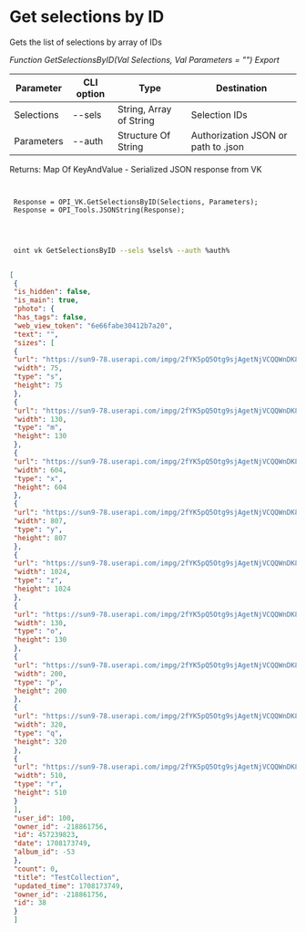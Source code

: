 ﻿---
sidebar_position: 2
---

# Get selections by ID
 Gets the list of selections by array of IDs


*Function GetSelectionsByID(Val Selections, Val Parameters = "") Export*

 | Parameter | CLI option | Type | Destination |
 |-|-|-|-|
 | Selections | --sels | String, Array of String | Selection IDs |
 | Parameters | --auth | Structure Of String | Authorization JSON or path to .json |

 
 Returns: Map Of KeyAndValue - Serialized JSON response from VK

```bsl title="Code example"
	
 
 Response = OPI_VK.GetSelectionsByID(Selections, Parameters);
 Response = OPI_Tools.JSONString(Response);
 
	
```

```sh title="CLI command example"
 
 oint vk GetSelectionsByID --sels %sels% --auth %auth%

```


```json title="Result"

[
 {
 "is_hidden": false,
 "is_main": true,
 "photo": {
 "has_tags": false,
 "web_view_token": "6e66fabe30412b7a20",
 "text": "",
 "sizes": [
 {
 "url": "https://sun9-78.userapi.com/impg/2fYK5pQ5Otg9sjAgetNjVCQQWnDK8GPcNfXIHQ/ApxbNHQYcFs.jpg?size=75x75&quality=95&sign=5266db2d411d1405c216c1a266b5b364&c_uniq_tag=oV8dPGRw_KGUAIUM7eQzswdDli0YNRSvC4anBj9DTBk&type=album",
 "width": 75,
 "type": "s",
 "height": 75
 },
 {
 "url": "https://sun9-78.userapi.com/impg/2fYK5pQ5Otg9sjAgetNjVCQQWnDK8GPcNfXIHQ/ApxbNHQYcFs.jpg?size=130x130&quality=95&sign=79718f97df5bd878bc82b6fa8b6b377b&c_uniq_tag=KL9wgGeHU5xcseZyDQ556di7Qn56NOK5YcEVL5o4S8c&type=album",
 "width": 130,
 "type": "m",
 "height": 130
 },
 {
 "url": "https://sun9-78.userapi.com/impg/2fYK5pQ5Otg9sjAgetNjVCQQWnDK8GPcNfXIHQ/ApxbNHQYcFs.jpg?size=604x604&quality=95&sign=0817353d2d87543a885a2b03be59bd24&c_uniq_tag=E0Nkb7roSyIY91bW48CdhVr1WaVYoh_n9-l7mfEMgG0&type=album",
 "width": 604,
 "type": "x",
 "height": 604
 },
 {
 "url": "https://sun9-78.userapi.com/impg/2fYK5pQ5Otg9sjAgetNjVCQQWnDK8GPcNfXIHQ/ApxbNHQYcFs.jpg?size=807x807&quality=95&sign=38b3fc3cd99265d719fc5c9adf25d9eb&c_uniq_tag=PCQhHT3fe1NNNKmRpdsV1FfZE1Qa89Z8RBqbjS0Ubbs&type=album",
 "width": 807,
 "type": "y",
 "height": 807
 },
 {
 "url": "https://sun9-78.userapi.com/impg/2fYK5pQ5Otg9sjAgetNjVCQQWnDK8GPcNfXIHQ/ApxbNHQYcFs.jpg?size=1024x1024&quality=95&sign=61d2e2bf1b70d31c95644cd054a4d399&c_uniq_tag=o5BEt4FmMLFsNBEWBJI4ik-IJSQXrUQFGgMoKOqiTH8&type=album",
 "width": 1024,
 "type": "z",
 "height": 1024
 },
 {
 "url": "https://sun9-78.userapi.com/impg/2fYK5pQ5Otg9sjAgetNjVCQQWnDK8GPcNfXIHQ/ApxbNHQYcFs.jpg?size=130x130&quality=95&sign=79718f97df5bd878bc82b6fa8b6b377b&c_uniq_tag=KL9wgGeHU5xcseZyDQ556di7Qn56NOK5YcEVL5o4S8c&type=album",
 "width": 130,
 "type": "o",
 "height": 130
 },
 {
 "url": "https://sun9-78.userapi.com/impg/2fYK5pQ5Otg9sjAgetNjVCQQWnDK8GPcNfXIHQ/ApxbNHQYcFs.jpg?size=200x200&quality=95&sign=dc5da94a81a43690469c118483d453a8&c_uniq_tag=c4TcOjDX5iUmfB_6zKeFUNqh34cipnMDe2gUEn4vTfY&type=album",
 "width": 200,
 "type": "p",
 "height": 200
 },
 {
 "url": "https://sun9-78.userapi.com/impg/2fYK5pQ5Otg9sjAgetNjVCQQWnDK8GPcNfXIHQ/ApxbNHQYcFs.jpg?size=320x320&quality=95&sign=aefedf52f6f0392ae9d6414064d21604&c_uniq_tag=DPgVLnoagpciN0RayVjNVrWa1s3FBjyliV8W6u4ywWA&type=album",
 "width": 320,
 "type": "q",
 "height": 320
 },
 {
 "url": "https://sun9-78.userapi.com/impg/2fYK5pQ5Otg9sjAgetNjVCQQWnDK8GPcNfXIHQ/ApxbNHQYcFs.jpg?size=510x510&quality=95&sign=3158e1e84b5ad304550efee67d71210f&c_uniq_tag=_OYJK4FylGsClBCL1jiQVouUwnOMexRmb47Boh6VlE0&type=album",
 "width": 510,
 "type": "r",
 "height": 510
 }
 ],
 "user_id": 100,
 "owner_id": -218861756,
 "id": 457239823,
 "date": 1708173749,
 "album_id": -53
 },
 "count": 0,
 "title": "TestCollection",
 "updated_time": 1708173749,
 "owner_id": -218861756,
 "id": 38
 }
 ]

```
